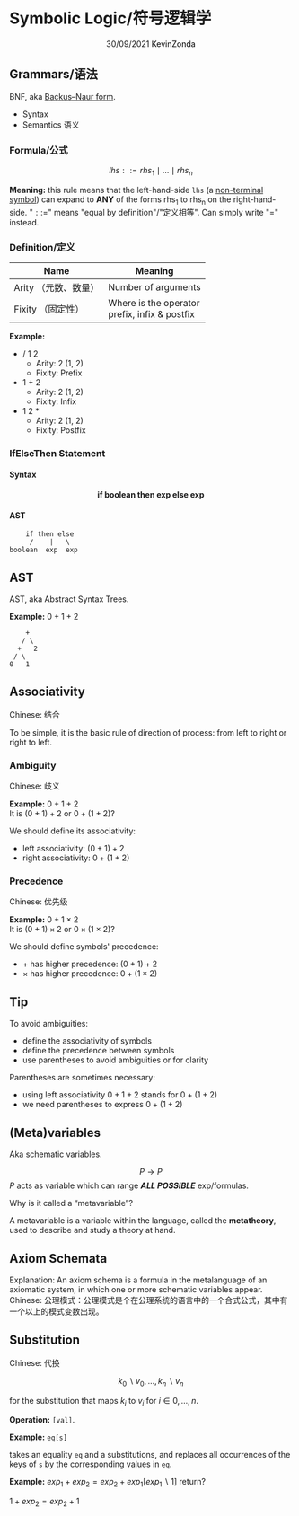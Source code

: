 # Symbolic Logic/符号逻辑学

<center>
<span>30/09/2021</span>
<a style="text-decoration:none; color: black;" href="https://github.com/KevinZonda">KevinZonda</a>
</center>

## Grammars/语法

BNF, aka [Backus–Naur form](https://en.wikipedia.org/wiki/Backus%E2%80%93Naur_form).

- Syntax
- Semantics 语义

### Formula/公式

$$
lhs::=rhs_1 \mid ... \mid rhs_n
$$

**Meaning:** this rule means that the left-hand-side `lhs` (a [non-terminal symbol](https://en.wikipedia.org/wiki/Terminal_and_nonterminal_symbols)) can expand to **ANY** of the forms rhs<sub>1</sub> to rhs<sub>n</sub>
on the right-hand-side. "$::=$" means "equal by definition"/"定义相等". Can simply write "=" instead.

### Definition/定义

| Name    | Meaning |
| ------- | ------- |
| Arity （元数、数量）  | Number of arguments |
| Fixity （固定性） | Where is the operator<br>prefix, infix & postfix |

**Example:**

- / 1 2
  - Arity: 2 (1, 2)
  - Fixity: Prefix
- 1 + 2
  - Arity: 2 (1, 2)
  - Fixity: Infix
- 1 2 *
  - Arity: 2 (1, 2)
  - Fixity: Postfix

### IfElseThen Statement

#### Syntax

<center>
<strong>
    if boolean then exp else exp
</strong>
</center>

#### AST

```
    if then else
     /    |   \
boolean  exp  exp
```

## AST

AST, aka Abstract Syntax Trees.

**Example:** $0 + 1 + 2$

```
    +
   / \
  +   2
 / \
0   1
```

## Associativity

Chinese: 结合

To be simple, it is the basic rule of direction of process: from left to right or right to left.

### Ambiguity

Chinese: 歧义

**Example:** $0+1+2$  
It is $(0 + 1) + 2$ or $0 + (1 + 2)$?

We should define its associativity:

- left associativity: $(0 + 1) + 2$
- right associativity: $0 + (1 + 2)$

### Precedence

Chinese: 优先级

**Example:** $0 + 1 \times 2$  
It is $(0 + 1) \times 2$ or $0 \times (1 × 2)$?

We should define symbols' precedence:

- $+$ has higher precedence: $(0 + 1) + 2$
- $\times$ has higher precedence: $0 + (1 \times 2)$

## Tip

To avoid ambiguities:
- define the associativity of symbols
- define the precedence between symbols
- use parentheses to avoid ambiguities or for clarity

Parentheses are sometimes necessary:
- using left associativity $0 + 1 + 2$ stands for $0 + (1 + 2)$
- we need parentheses to express $0 + (1 + 2)$

## (Meta)variables

Aka schematic variables.

$$
P \to P
$$
$P$ acts as variable which can range ***ALL POSSIBLE*** exp/formulas.

Why is it called a “metavariable”?

A metavariable is a variable
within the language, called the **metatheory**, used to describe and study a theory at hand.

## Axiom Schemata

Explanation: An axiom schema is a formula in the metalanguage of an axiomatic system, in which one or more schematic variables appear.  
Chinese: 公理模式：公理模式是个在公理系统的语言中的一个合式公式，其中有一个以上的模式变数出现。

## Substitution

Chinese: 代换

$$
k_0\backslash{v_0}, ..., k_n\backslash{v_n}
$$

for the substitution that maps $k_i$ to $v_i$ for $i \in {0, ..., n}$.

**Operation:** `[val]`.

**Example:** `eq[s]`

takes an equality `eq` and a substitutions, and replaces all occurrences of the keys of `s` by the corresponding values in `eq`.

**Example:** $exp_1+exp_2=exp_2+exp_1[exp_1\backslash1]$ return?  

$1+exp_2=exp_2+1$
